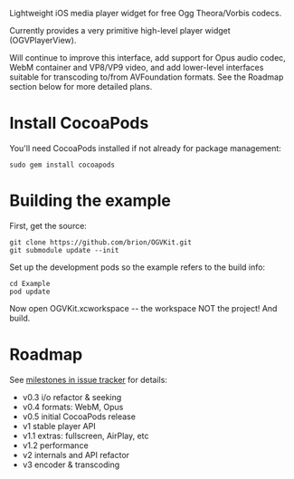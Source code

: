 Lightweight iOS media player widget for free Ogg Theora/Vorbis codecs.

Currently provides a very primitive high-level player widget (OGVPlayerView).

Will continue to improve this interface, add support for Opus audio codec,
WebM container and VP8/VP9 video, and add lower-level interfaces suitable for
transcoding to/from AVFoundation formats. See the Roadmap section below for more
detailed plans.


# Install CocoaPods

You'll need CocoaPods installed if not already for package management:

```
sudo gem install cocoapods
```

# Building the example

First, get the source:

```
git clone https://github.com/brion/OGVKit.git
git submodule update --init
```

Set up the development pods so the example refers to the build info:

```
cd Example
pod update
```

Now open OGVKit.xcworkspace -- the workspace NOT the project! And build.


# Roadmap

See [milestones in issue tracker](https://github.com/brion/OGVKit/milestones) for details:

* v0.3 i/o refactor & seeking
* v0.4 formats: WebM, Opus
* v0.5 initial CocoaPods release
* v1 stable player API
* v1.1 extras: fullscreen, AirPlay, etc
* v1.2 performance
* v2 internals and API refactor
* v3 encoder & transcoding
